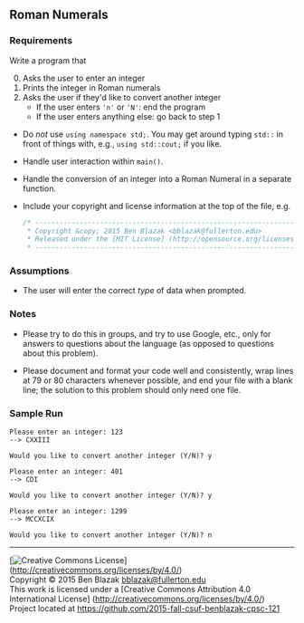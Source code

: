 ## Roman Numerals

### Requirements

Write a program that

0. Asks the user to enter an integer
0. Prints the integer in Roman numerals
0. Asks the user if they'd like to convert another integer
    - If the user enters `'n'` or `'N'`: end the program
    - If the user enters anything else: go back to step 1

- Do *not* use `using namespace std;`.  You may get around typing `std::` in
  front of things with, e.g., `using std::cout;` if you like.
- Handle user interaction within `main()`.
- Handle the conversion of an integer into a Roman Numeral in a separate
  function.
- Include your copyright and license information at the top of the file, e.g.

    ```c++
    /* ----------------------------------------------------------------------------
     * Copyright &copy; 2015 Ben Blazak <bblazak@fullerton.edu>
     * Released under the [MIT License] (http://opensource.org/licenses/MIT)
     * ------------------------------------------------------------------------- */
    ```

### Assumptions

- The user will enter the correct *type* of data when prompted.

### Notes

- Please try to do this in groups, and try to use Google, etc., only for
  answers to questions about the language (as opposed to questions about this
  problem).

- Please document and format your code well and consistently, wrap lines at 79
  or 80 characters whenever possible, and end your file with a blank line; the
  solution to this problem should only need one file.

### Sample Run

```
Please enter an integer: 123
--> CXXIII

Would you like to convert another integer (Y/N)? y

Please enter an integer: 401
--> CDI

Would you like to convert another integer (Y/N)? y

Please enter an integer: 1299
--> MCCXCIX

Would you like to convert another integer (Y/N)? n
```


-------------------------------------------------------------------------------
[![Creative Commons License](https://i.creativecommons.org/l/by/4.0/88x31.png)]
(http://creativecommons.org/licenses/by/4.0/)  
Copyright &copy; 2015 Ben Blazak <bblazak@fullerton.edu>  
This work is licensed under a [Creative Commons Attribution 4.0 International
License] (http://creativecommons.org/licenses/by/4.0/)  
Project located at <https://github.com/2015-fall-csuf-benblazak-cpsc-121>

